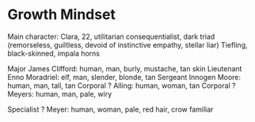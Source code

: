 
# Growth Mindset

Main character:
Clara, 22, utilitarian consequentialist, dark triad (remorseless, guiltless, devoid of instinctive empathy, stellar liar)
Tiefling, black-skinned, impala horns

Major James Clifford: human, man, burly, mustache, tan skin
Lieutenant Enno Moradriel: elf, man, slender, blonde, tan
Sergeant Innogen Moore: human, man, tall, tan
Corporal ? Alling: human, woman, tan
Corporal ? Meyers: human, man, pale, wiry

Specialist ? Meyer: human, woman, pale, red hair, crow familiar
